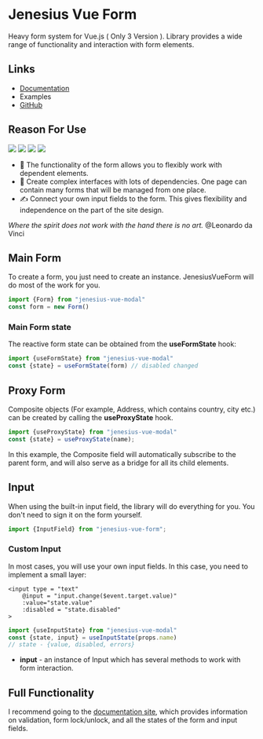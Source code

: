 # Jenesius Vue Form
Heavy form system for Vue.js ( Only 3 Version ). Library provides a wide range of
functionality and interaction with form elements.

## Links
- [Documentation](https://form.jenesius.com/)
- Examples
- [GitHub](https://github.com/Jenesius/vue-form)
## Reason For Use

![](https://img.shields.io/npm/dm/jenesius-vue-form)
![](https://img.shields.io/npm/dt/jenesius-vue-form)
![](https://img.shields.io/github/issues/Jenesius/vue-form)
![](https://img.shields.io/github/stars/Jenesius/vue-form)

- 💪 The functionality of the form allows you to flexibly work with dependent elements.
- 🤝 Create complex interfaces with lots of dependencies. One page can contain many
forms that will be managed from one place.
- ✍ Connect your own input fields to the form. This gives flexibility and
independence on the part of the site design.

*Where the spirit does not work with the hand there is no art.* @Leonardo da Vinci

## Main Form
To create a form, you just need to create an instance. JenesiusVueForm will do
most of the work for you.
```ts
import {Form} from "jenesius-vue-modal"
const form = new Form()
```

### Main Form state
The reactive form state can be obtained from the **useFormState** hook:
```js
import {useFormState} from "jenesius-vue-modal"
const {state} = useFormState(form) // disabled changed
```

## Proxy Form
Composite objects (For example, Address, which contains country, city etc.)
can be created by calling the **useProxyState** hook.
```ts
import {useProxyState} from "jenesius-vue-modal"
const {state} = useProxyState(name);
```
In this example, the Composite field will automatically subscribe to the parent form,
and will also serve as a bridge for all its child elements.

## Input
When using the built-in input field, the library will do everything for you.
You don't need to sign it on the form yourself.
```ts
import {InputField} from "jenesius-vue-form";
```

### Custom Input
In most cases, you will use your own input fields.
In this case, you need to implement a small layer:

```vue
<input type = "text" 
    @input = "input.change($event.target.value)" 
    :value="state.value"
    :disabled = "state.disabled"
>
```
```js
import {useInputState} from "jenesius-vue-modal"
const {state, input} = useInputState(props.name)
// state - {value, disabled, errors}
```
- **input** - an instance of Input which has several methods to work with
  form interaction.

## Full Functionality
I recommend going to the [documentation site](http://form.jenesius.com/),
which provides information on 
validation, form lock/unlock, and all the states of the form and input fields.
